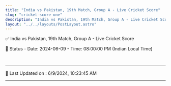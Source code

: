 ```yaml
---
title: "India vs Pakistan, 19th Match, Group A - Live Cricket Score"
slug: "cricket-score-one"
description: "India vs Pakistan, 19th Match, Group A - Live Cricket Score - Date: 2024-06-09 - Time: 08:00:00 PM (Indian Local Time)."
layout: "../../layouts/PostLayout.astro"
--- 
```


✅ India vs Pakistan, 19th Match, Group A - Live Cricket Score

📑 Status - Date: 2024-06-09 - Time: 08:00:00 PM (Indian Local Time)

<br />

***

📝 Last Updated on : 6/9/2024, 10:23:45 AM

***


